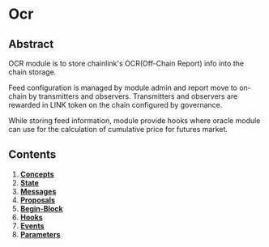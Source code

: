 # Ocr

## Abstract

OCR module is to store chainlink's OCR(Off-Chain Report) info into the chain storage.

Feed configuration is managed by module admin and report move to on-chain by transmitters and observers. Transmitters and observers are rewarded in LINK token on the chain configured by governance.

While storing feed information, module provide hooks where oracle module can use for the calculation of cumulative price for futures market.

## Contents

1. [**Concepts**](01\_concepts.md)
2. [**State**](02\_state.md)
3. [**Messages**](03\_messages.md)
4. [**Proposals**](04\_proposals.md)
5. [**Begin-Block**](05\_begin\_block.md)
6. [**Hooks**](06\_hooks.md)
7. [**Events**](07\_events.md)
8. [**Parameters**](08\_params.md)
